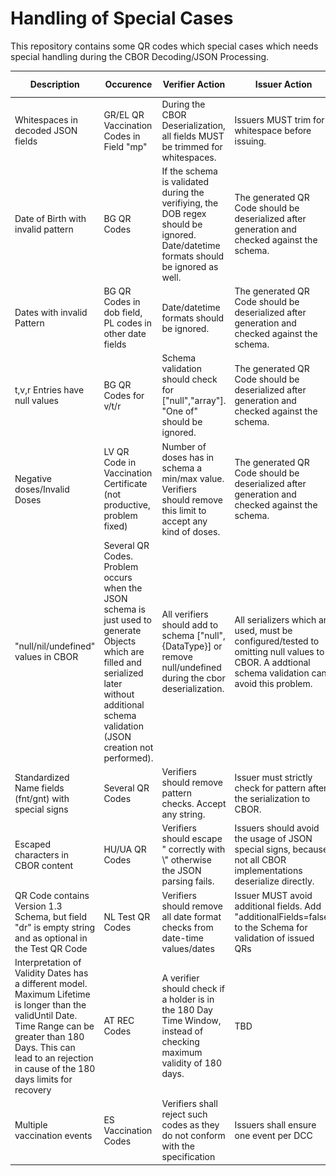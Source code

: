 # Handling of Special Cases

This repository contains some QR codes which special cases which needs special handling during the CBOR Decoding/JSON Processing. 


| Description| Occurence| Verifier Action | Issuer Action| QR Code|
|---------|----|----- |----|---|
| Whitespaces in decoded JSON fields| GR/EL QR Vaccination Codes in Field "mp" | During the CBOR Deserialization, all fields MUST be trimmed for whitespaces. | Issuers MUST trim for whitespace before issuing.
| Date of Birth with invalid pattern| BG QR Codes | If the schema is validated during the verifiying, the DOB regex should be ignored. Date/datetime formats should be ignored as well. | The generated QR Code should be deserialized after generation and checked against the schema. | <img src="https://github.com/eu-digital-green-certificates/dcc-quality-assurance/raw/main/BG/1.0.0/specialcases/VAC-NULL-DATETIME.png">
| Dates with invalid Pattern| BG QR Codes in dob field, PL codes in other date fields| Date/datetime formats should be ignored. |  The generated QR Code should be deserialized after generation and checked against the schema. |<img src="https://github.com/eu-digital-green-certificates/dcc-quality-assurance/blob/main/PL/1.0.0/specialcases/VAC-13.png?raw=true">
| t,v,r Entries have null values| BG QR Codes for v/t/r | Schema validation should check for ["null","array"]. "One of" should be ignored. | The generated QR Code should be deserialized after generation and checked against the schema. | <img src="https://github.com/eu-digital-green-certificates/dcc-quality-assurance/blob/main/BG/1.0.0/specialcases/VAC-NULL-DATETIME.png?raw=true">
| Negative doses/Invalid Doses| LV QR Code in Vaccination Certificate (not productive, problem fixed) | Number of doses has in schema a min/max value. Verifiers should remove this limit to accept any kind of doses.| The generated QR Code should be deserialized after generation and checked against the schema.  
| "null/nil/undefined" values in CBOR| Several QR Codes. Problem occurs when the JSON schema is just used to generate Objects which are filled and serialized later without additional schema validation (JSON creation not performed). | All verifiers should add to schema ["null",{DataType}] or remove null/undefined during the cbor deserialization.| All serializers which are used, must be configured/tested to omitting null values to CBOR. A addtional schema validation can avoid this problem.  | <img src="https://github.com/eu-digital-green-certificates/dcc-quality-assurance/blob/main/LV/1.0.0/specialcases/TEST_NULL_values_in_nm_ma.png?raw=true">    
| Standardized Name fields (fnt/gnt) with special signs| Several QR Codes | Verifiers should remove pattern checks. Accept any string.| Issuer must strictly check for pattern after the serialization to CBOR. | <img src="https://github.com/eu-digital-green-certificates/dcc-quality-assurance/blob/b6664861b3bf2a982a6fe9776aa6992a76420e6e/NO/VAC.png?raw=true"/>
| Escaped characters in CBOR content| HU/UA QR Codes | Verifiers should escape " correctly with \\" otherwise the JSON parsing fails. | Issuers should avoid the usage of JSON special signs, because not all CBOR implementations deserialize directly. | <img src="https://github.com/eu-digital-green-certificates/dcc-quality-assurance/blob/main/HU/1.3.0/specialcases/TEST_RAT.png?raw=true">
| QR Code contains Version 1.3 Schema, but field "dr" is empty string and as optional in the Test QR Code | NL Test QR Codes | Verifiers should remove all date format checks from date-time values/dates | Issuer MUST avoid additional fields. Add "additionalFields=false" to the Schema for validation of issued QRs| <img src="https://github.com/eu-digital-green-certificates/dcc-quality-assurance/blob/main/NL/1.3.0/specialcases/TEST_EMPTY_DR_FIELD.png">
|  Interpretation of Validity Dates has a different model. Maximum Lifetime is longer than the validUntil Date. Time Range can be greater than 180 Days. This can lead to an rejection in cause of the 180 days limits for recovery| AT REC Codes | A verifier should check if a holder is in the 180 Day Time Window, instead of checking maximum validity of 180 days. | TBD  |<img src="https://github.com/eu-digital-green-certificates/dcc-quality-assurance/blob/validation3a1/AT/1.0.0/REC.png">
| Multiple vaccination events | ES Vaccination Codes | Verifiers shall reject such codes as they do not conform with the specification | Issuers shall ensure one event per DCC | <img src="https://raw.githubusercontent.com/eu-digital-green-certificates/dcc-quality-assurance/b0e5a73e41d15938bc93967432ccccb12234cf4a/ES/1.0.0/specialcases/VAC_5.png">
